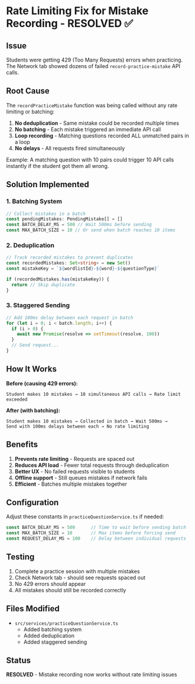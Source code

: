 # Rate Limiting Fix for Mistake Recording - RESOLVED ✅

## Issue
Students were getting 429 (Too Many Requests) errors when practicing. The Network tab showed dozens of failed `record-practice-mistake` API calls.

## Root Cause
The `recordPracticeMistake` function was being called without any rate limiting or batching:

1. **No deduplication** - Same mistake could be recorded multiple times
2. **No batching** - Each mistake triggered an immediate API call
3. **Loop recording** - Matching questions recorded ALL unmatched pairs in a loop
4. **No delays** - All requests fired simultaneously

Example: A matching question with 10 pairs could trigger 10 API calls instantly if the student got them all wrong.

## Solution Implemented

### 1. Batching System
```typescript
// Collect mistakes in a batch
const pendingMistakes: PendingMistake[] = []
const BATCH_DELAY_MS = 500 // Wait 500ms before sending
const MAX_BATCH_SIZE = 10 // Or send when batch reaches 10 items
```

### 2. Deduplication
```typescript
// Track recorded mistakes to prevent duplicates
const recordedMistakes: Set<string> = new Set()
const mistakeKey = `${wordlistId}-${word}-${questionType}`

if (recordedMistakes.has(mistakeKey)) {
  return // Skip duplicate
}
```

### 3. Staggered Sending
```typescript
// Add 100ms delay between each request in batch
for (let i = 0; i < batch.length; i++) {
  if (i > 0) {
    await new Promise(resolve => setTimeout(resolve, 100))
  }
  // Send request...
}
```

## How It Works

**Before (causing 429 errors):**
```
Student makes 10 mistakes → 10 simultaneous API calls → Rate limit exceeded
```

**After (with batching):**
```
Student makes 10 mistakes → Collected in batch → Wait 500ms → 
Send with 100ms delays between each → No rate limiting
```

## Benefits

1. **Prevents rate limiting** - Requests are spaced out
2. **Reduces API load** - Fewer total requests through deduplication
3. **Better UX** - No failed requests visible to students
4. **Offline support** - Still queues mistakes if network fails
5. **Efficient** - Batches multiple mistakes together

## Configuration

Adjust these constants in `practiceQuestionService.ts` if needed:

```typescript
const BATCH_DELAY_MS = 500      // Time to wait before sending batch
const MAX_BATCH_SIZE = 10       // Max items before forcing send
const REQUEST_DELAY_MS = 100    // Delay between individual requests
```

## Testing

1. Complete a practice session with multiple mistakes
2. Check Network tab - should see requests spaced out
3. No 429 errors should appear
4. All mistakes should still be recorded correctly

## Files Modified

- `src/services/practiceQuestionService.ts`
  - Added batching system
  - Added deduplication
  - Added staggered sending

## Status
**RESOLVED** - Mistake recording now works without rate limiting issues
